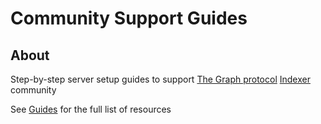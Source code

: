 # Community Support Guides
## About
Step-by-step server setup guides to support [The Graph protocol](https://thegraph.com/en/) [Indexer](https://thegraph.com/docs/en/network/indexing/) community

See [Guides](https://indexerdao.github.io/server-setup/Guides.html) for the full list of resources
